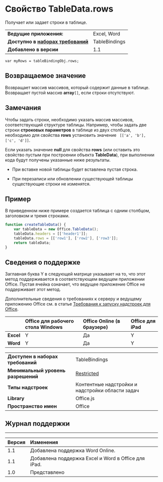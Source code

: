 
# Свойство TableData.rows
Получает или задает строки в таблице.

|||
|:-----|:-----|
|**Ведущие приложения:**|Excel, Word|
|**Доступно в [наборах требований](../../docs/overview/specify-office-hosts-and-api-requirements.md)**|TableBindings|
|**Добавлено в версии**|1.1|

```
var myRows = tableBindingObj.rows;
```


## Возвращаемое значение

Возвращает массив массивов, который содержит данные в таблице. Возвращает пустой массив **array**`[]`, если строки отсутствуют.


## Замечания

Чтобы задать строки, необходимо указать массив массивов, соответствующий структуре таблицы. Например, чтобы задать две строки **строковых параметров** в таблице из двух столбцов, необходимо для свойства **rows** установить значение ` [['a', 'b'], ['c', 'd']]`.

Если указать значение **null** для свойства **rows** (или оставить это свойство пустым при построении объекта **TableData**), при выполнении кода будут получены указанные ниже результаты.


- При вставке новой таблицы будет вставлена пустая строка.
    
- При перезаписи или обновлении существующей таблицы существующие строки не изменятся.
    

## Пример

В приведенном ниже примере создается таблица с одним столбцом, заголовком и тремя строками.


```js
function createTableData() {
    var tableData = new Office.TableData();
    tableData.headers = [['header1']];
    tableData.rows = [['row1'], ['row2'], ['row3']];
    return tableData;
}
```


## Сведения о поддержке


Заглавная буква Y в следующей матрице указывает на то, что этот метод поддерживается в соответствующем ведущем приложении Office. Пустая ячейка означает, что ведущее приложение Office не поддерживает этот метод.

Дополнительные сведения о требованиях к серверу и ведущему приложению Office см. в статье [Требования к запуску надстроек для Office](../../docs/overview/requirements-for-running-office-add-ins.md).


||**Office для рабочего стола Windows**|**Office Online (в браузере)**|**Office для iPad**|
|:-----|:-----|:-----|:-----|
|**Excel**|Y|Да|Y|
|**Word**|Y|Да|Y|


|||
|:-----|:-----|
|**Доступен в наборах требований**|TableBindings|
|**Минимальный уровень разрешений**|[Restricted](../../docs/develop/requesting-permissions-for-api-use-in-content-and-task-pane-add-ins.md)|
|**Типы надстроек**|Контентные надстройки и надстройки области задач|
|**Library**|Office.js|
|**Пространство имен**|Office|

## Журнал поддержки



****


|**Версия**|**Изменения**|
|:-----|:-----|
|1.1|Добавлена поддержка Word Online.|
|1.1|Добавлена поддержка Excel и Word в Office для iPad.|
|1.0|Представлено|
